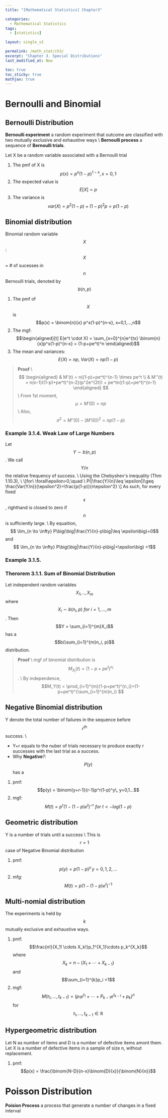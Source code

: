 ```yaml
---
title: "[Mathematical Statistics] Chapter3"

categories:
  - Mathematical Statistics
tags:
  - [statistics]

layout: single_v2

permalink: /math_stat/ch3/
excerpt: "Chapter 3. Special Distributions"
last_modified_at: Now

toc: true
toc_sticky: true
mathjax: true
---
```


# Bernoulli and Binomial

## Bernoulli Distribution
**Bernoulli experiment** a random experiment that outcome are classified with two mutually exclusive and exhaustive ways \\
**Bernoulli process** a sequence of **Bernoulli trials**.

Let X be a random variable associated with a Bernoulli trial
1. The pmf of X is $$p(x) = p^x(1-p)^{1-x}, x=0,1$$
2. The expected value is $$E[X] = p$$
3. The variance is $$var(X) = p^2(1-p)+(1-p)^2p = p(1-p)$$

## Binomial distribution
Binomial random variable $$X$$: $$X$$ = # of sucesses in $$n$$ Bernoulli trials, denoted by $$b(n,p)$$

1. The pmf of $$X$$ is $$p(x) = \binom{n}{x} p^x(1-p)^{n-x}, x=0,1,...,n$$
2. The mgf: $$\begin{aligned}[t]
    E(e^t \cdot X) = \sum_{x=0}^{n}e^{tx} \binom{n}{x}p^x(1-p)^{n-x} = (1-p+pe^t)^n
    \end{aligned}$$
3. The mean and variances: $$E(X) = np,\ Var(X) = np(1-p)$$

<!-- <details markdown=1><summary markdown ='span'>Proof</summary> -->
  > **Proof** \\
  $$ \begin{aligned} 
  & M'(t) = n((1-p)+pe^t)^{n-1} \times pe^t \\ 
  & M''(t) = n(n-1)((1-p)+pe^t)^{n-2}(p^2e^{2t}) + pe^tn((1-p)+pe^t)^{n-1}
  \end{aligned} $$ \\
  From 1st moment, $$\mu = M'(0) = np$$ \\
  Also, $$\sigma^2 = M''(0)-(M'(0))^2 = np(1-p)$$
<!-- </details> -->

### Example 3.1.4. Weak Law of Large Numbers
Let $$Y \sim b(n,p)$$. We call $$Y/n$$ the relative frequency of success. \\
Using the Chebyshev's inequality (Thm 1.10.3), \\
\\[for\ \forall\epsilon>0,\quad \ P(|\frac{Y}{n}\leq \epsilon|)\geq \frac{Var(Y/n)}{\epsilon^2}=\frac{p(1-p)}{n\epsilon^2} \\]
As such, for every fixed $$\epsilon$$, righthand is closed to zero if $$n$$ is sufficiently large. \\
By equaition,
  $$ \lim_{n \to \infty} P\big(\big|\frac{Y}{n}-p\big|\leq \epsilon\big)=0$$ and 
  $$ \lim_{n \to \infty} P\big(\big|\frac{Y}{n}-p\big|<\epsilon\big) =1$$

### Example 3.1.5.


### Therorem 3.1.1. Sum of Binomial Distribution
Let independent random variables $$X_1,..,X_m$$ where $$X_i \sim b(n_i, p)\ for\ i=1,...,m$$. Then $$Y = \sum_{i=1}^{m}X_i$$ has a $$b(\sum_{i=1}^{m}n_i, p)$$ distribution.

> **Proof** \\
mgf of binomial distribution is $$M_{X_i}(t) = (1-p+pe^t)^{n_i}$$. \\
By independence, $$M_Y(t) = \prod_{i=1}^{m}(1-p+pe^t)^{n_i}=(1-p+pe^t)^{\sum_{i=1}^{m}n_i} $$


## Negative Binomial distribution
Y denote the total number of failures in the sequence before $$r^{th}$$ success. \\
- Y+r equals to the nuber of trials necessary to produce exactly r successes with the last trial as a success.
- Why **Negative**?: $$P(y)$$ has a 
  
1. pmf: $$p(y) = \binom{y+r-1}{r-1}p^r(1-p)^y\, y=0,1...$$
2. mgf: $$M(t) = p^r(1-(1-p)e^t)^{-r}\ for\ t<-log(1-p)$$

## Geometric distribution
Y is a number of trials until a success \\
This is $$r=1$$ case of Negative Binomial distribution

1. pmf: $$p(y) = p(1-p)^y\, y=0,1,2,...$$
2. mfg: $$M(t) = p(1-(1-p)e^t)^{-1}$$

## Multi-nomial distribution
The experiments is held by $$k$$ mutually exclusive and exhaustive ways.

1. pmf: $$\frac{n!}{X_1! \cdots X_k!}p_1^{X_1}\cdots p_k^{X_k}$$ where $$X_k = n-(X_1+\cdots+X_{k-1})$$ and $$\sum_{i=1}^{k}p_i =1$$
2. mgf: $$M(t_1, ... , t_{k-1}) = (p_1e^{t_1}+ \cdots + P_{k-1}e^{t_{k-1}}+p_k)^n$$ for $$t_1, ... , t_{k-1} \in \mathbb{R}$$

## Hypergeometric distribution
Let N as number of items and D is a number of defective items amont them. Let X is a number of defective items in a sample of size n, without replacement.

1. pmf: $$p(x) = \frac{\binom{N-D}{n-x}\binom{D}{x}}{\binom{N}{n}}$$

# Poisson Distribution
**Poision Process** a process that generate a number of changes in a fixed interval


